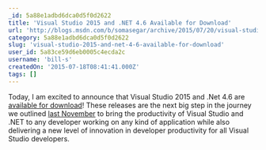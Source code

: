 ```yaml
---
_id: 5a88e1adbd6dca0d5f0d2622
title: 'Visual Studio 2015 and .NET 4.6 Available for Download'
url: 'http://blogs.msdn.com/b/somasegar/archive/2015/07/20/visual-studio-2015-and-net-4-6-available-for-download.aspx'
category: 5a88e1adbd6dca0d5f0d2622
slug: 'visual-studio-2015-and-net-4-6-available-for-download'
user_id: 5a83ce59d6eb0005c4ecda2c
username: 'bill-s'
createdOn: '2015-07-18T08:41:41.000Z'
tags: []
---
```


Today, I am excited to announce that Visual Studio 2015 and .Net 4.6 are <a href="https://www.visualstudio.com/en-us/downloads">available for download</a>! These releases are the next big step in the journey we outlined <a href="http://blogs.msdn.com/b/somasegar/archive/2015/04/29/introducing-visual-studio-code-visual-studio-2015-rc-application-insights-public-preview-and-net-core-for-linux-and-mac.aspx">last November</a> to bring the productivity of Visual Studio and .NET to any developer working on any kind of application while also delivering a new level of innovation in developer productivity for all Visual Studio developers.
